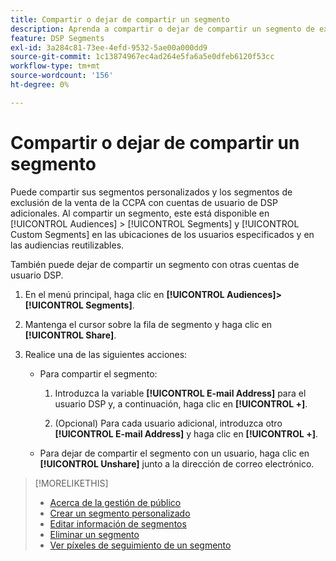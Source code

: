 ```yaml
---
title: Compartir o dejar de compartir un segmento
description: Aprenda a compartir o dejar de compartir un segmento de exclusión de la venta personalizado o de la CCPA con otras cuentas de usuario DSP.
feature: DSP Segments
exl-id: 3a284c81-73ee-4efd-9532-5ae00a000dd9
source-git-commit: 1c13874967ec4ad264e5fa6a5e0dfeb6120f53cc
workflow-type: tm+mt
source-wordcount: '156'
ht-degree: 0%

---
```


# Compartir o dejar de compartir un segmento

Puede compartir sus segmentos personalizados y los segmentos de exclusión de la venta de la CCPA con cuentas de usuario de DSP adicionales. Al compartir un segmento, este está disponible en [!UICONTROL Audiences] > [!UICONTROL Segments] y [!UICONTROL Custom Segments] en las ubicaciones de los usuarios especificados y en las audiencias reutilizables.

También puede dejar de compartir un segmento con otras cuentas de usuario DSP.

1. En el menú principal, haga clic en **[!UICONTROL Audiences]>[!UICONTROL Segments]**.

1. Mantenga el cursor sobre la fila de segmento y haga clic en **[!UICONTROL Share]**.

1. Realice una de las siguientes acciones:

   * Para compartir el segmento:

      1. Introduzca la variable **[!UICONTROL E-mail Address]** para el usuario DSP y, a continuación, haga clic en **[!UICONTROL +]**.

      1. (Opcional) Para cada usuario adicional, introduzca otro **[!UICONTROL E-mail Address]** y haga clic en **[!UICONTROL +]**.
   * Para dejar de compartir el segmento con un usuario, haga clic en **[!UICONTROL Unshare]** junto a la dirección de correo electrónico.


>[!MORELIKETHIS]
>
>* [Acerca de la gestión de público](audience-about.md)
>* [Crear un segmento personalizado](custom-segment-create.md)
>* [Editar información de segmentos](segment-edit.md)
>* [Eliminar un segmento](segment-delete.md)
>* [Ver píxeles de seguimiento de un segmento](segment-view-pixels.md)

